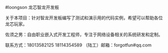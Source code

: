 #loongson 龙芯智龙开发板

关于本项目：针对智龙开发板编写了测试和演示用的代码实例，希望可以帮助各位龙芯玩家。

佐须之男：自由职业嵌入式开发工程师，专注于网络设备相关的系统研发和定制。

联系方式：18013582125 18114354589 （陆工）邮箱：forgotfun#qq.com